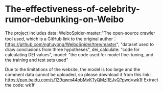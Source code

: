 # The-effectiveness-of-celebrity-rumor-debunking-on-Weibo
The project includes data: WeiboSpider-master:"The open-source crawler tool used, which is a GitHub link to the original author：https://github.com/nghuyong/WeiboSpider/tree/master", "dataset used to draw conclusions from three hypotheses", dei_calculate: "code for calculating DEI values", model: "the code used for model fine-tuning, and the training and test sets used"

Due to the limitations of the website, the model is too large and the comment data cannot be uploaded, so please download it from this link: https://pan.baidu.com/s/129qwm44obMvKTyQMzREJvQ?pwd=wk1f Extract the code: wk1f
